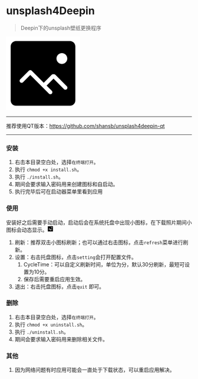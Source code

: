 # unsplash4Deepin
>  Deepin下的unsplash壁纸更换程序


![Logo](https://github.com/shansb/unsplash4Deepin/blob/master/unsplash4Deepin/src/resource/Taskbar.png?raw=true)

---

推荐使用QT版本：https://github.com/shansb/unsplash4deepin-qt

---

### 安装

1. 右击本目录空白处，选择`在终端打开`。
2. 执行 `chmod +x install.sh`。
3. 执行 `./install.sh`。
4. 期间会要求输入密码用来创建图标和自启动。
5. 执行完毕后可在启动器菜单里看到应用

### 使用

安装好之后需要手动启动，启动后会在系统托盘中出现小图标，在下载照片期间小图标会动态显示。![trayIcon](https://github.com/shansb/unsplash4Deepin/blob/master/unsplash4Deepin/src/resource/TrayIcon.gif?raw=true)

1. 刷新：推荐双击小图标刷新；也可以通过右击图标，点击`refresh`菜单进行刷新。
2. 设置：右击托盘图标，点击`setting`会打开配置文件。
   1. CycleTime：可以自定义刷新时间，单位为分，默认30分刷新，最短可设置为10分。
   2. 保存后需要重启应用生效。
3. 退出：右击托盘图标，点击`quit` 即可。

### 删除

1. 右击本目录空白处，选择`在终端打开`。
2. 执行 `chmod +x uninstall.sh`。
3. 执行 `./uninstall.sh`。
4. 期间会要求输入密码用来删除相关文件。

### 其他

1. 因为网络问题有时应用可能会一直处于下载状态，可以重启应用解决。